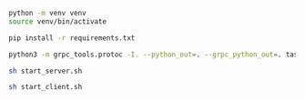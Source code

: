 ```bash
python -m venv venv
source venv/bin/activate
```

```bash
pip install -r requirements.txt
```

```bash
python3 -m grpc_tools.protoc -I. --python_out=. --grpc_python_out=. tasks.proto
```

```bash
sh start_server.sh
```

```bash
sh start_client.sh
```
